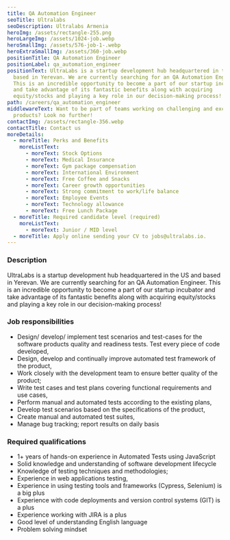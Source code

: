 ```yaml
---
title: QA Automation Engineer
seoTitle: Ultralabs
seoDescription: Ultralabs Armenia
heroImg: /assets/rectangle-255.png
heroLargeImg: /assets/1024-job.webp
heroSmallImg: /assets/576-job-1-.webp
heroExtraSmallImg: /assets/360-job.webp
positionTitle: QA Automation Engineer
positionLabel: qa_automation_engineer
positionText: UltraLabs is a startup development hub headquartered in the US and
  based in Yerevan. We are currently searching for an QA Automation Engineer.
  This is an incredible opportunity to become a part of our startup incubator
  and take advantage of its fantastic benefits along with acquiring
  equity/stocks and playing a key role in our decision-making process!
path: /careers/qa_automation_engineer
middlewareText: Want to be part of teams working on challenging and exciting
  products? Look no further!
contactImg: /assets/rectangle-356.webp
contactTitle: Contact us
moreDetails:
  - moreTitle: Perks and Benefits
    moreListText:
      - moreText: Stock Options
      - moreText: Medical Insurance
      - moreText: Gym package compensation
      - moreText: International Environment
      - moreText: Free Coffee and Snacks
      - moreText: Career growth opportunities
      - moreText: Strong commitment to work/life balance
      - moreText: Employee Events
      - moreText: Technology allowance
      - moreText: Free Lunch Package
  - moreTitle: Required candidate level (required)
    moreListText:
      - moreText: Junior / MID level
  - moreTitle: Аpply online sending your CV to jobs@ultralabs.io.
---
```


### Description

UltraLabs is a startup development hub headquartered in the US and based in Yerevan. We are currently searching for an QA Automation Engineer. This is an incredible opportunity to become a part of our startup incubator and take advantage of its fantastic benefits along with acquiring equity/stocks and playing a key role in our decision-making process!

### Job responsibilities

- Design/ develop/ implement test scenarios and test-cases for the software products quality and readiness tests. Test every piece of code developed,
- Design, develop and continually improve automated test framework of the product,
- Work closely with the development team to ensure better quality of the product;
- Write test cases and test plans covering functional requirements and use cases,
- Perform manual and automated tests according to the existing plans,
- Develop test scenarios based on the specifications of the product,
- Create manual and automated test suites,
- Manage bug tracking; report results on daily basis

### Required qualifications

- 1+ years of hands-on experience in Automated Tests using JavaScript
- Solid knowledge and understanding of software development lifecycle
- Knowledge of testing techniques and methodologies;
- Experience in web applications testing,
- Experience in using testing tools and frameworks (Cypress, Selenium) is a big plus
- Experience with code deployments and version control systems (GIT) is a plus
- Experience working with JIRA is a plus
- Good level of understanding English language
- Problem solving mindset
